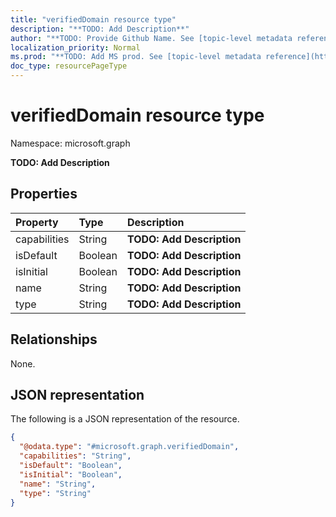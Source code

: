 ```yaml
---
title: "verifiedDomain resource type"
description: "**TODO: Add Description**"
author: "**TODO: Provide Github Name. See [topic-level metadata reference](https://msgo.azurewebsites.net/add/document/guidelines/metadata.html#topic-level-metadata)**"
localization_priority: Normal
ms.prod: "**TODO: Add MS prod. See [topic-level metadata reference](https://msgo.azurewebsites.net/add/document/guidelines/metadata.html#topic-level-metadata)**"
doc_type: resourcePageType
---
```


# verifiedDomain resource type

Namespace: microsoft.graph

**TODO: Add Description**

## Properties
|Property|Type|Description|
|:---|:---|:---|
|capabilities|String|**TODO: Add Description**|
|isDefault|Boolean|**TODO: Add Description**|
|isInitial|Boolean|**TODO: Add Description**|
|name|String|**TODO: Add Description**|
|type|String|**TODO: Add Description**|

## Relationships
None.

## JSON representation
The following is a JSON representation of the resource.
<!-- {
  "blockType": "resource",
  "@odata.type": "microsoft.graph.verifiedDomain"
}
-->
``` json
{
  "@odata.type": "#microsoft.graph.verifiedDomain",
  "capabilities": "String",
  "isDefault": "Boolean",
  "isInitial": "Boolean",
  "name": "String",
  "type": "String"
}
```

